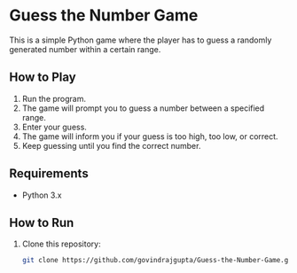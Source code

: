 # Guess the Number Game

This is a simple Python game where the player has to guess a randomly generated number within a certain range.

## How to Play

1. Run the program.
2. The game will prompt you to guess a number between a specified range.
3. Enter your guess.
4. The game will inform you if your guess is too high, too low, or correct.
5. Keep guessing until you find the correct number.

## Requirements

- Python 3.x

## How to Run

1. Clone this repository:
   ```sh
   git clone https://github.com/govindrajgupta/Guess-the-Number-Game.git
   ```
